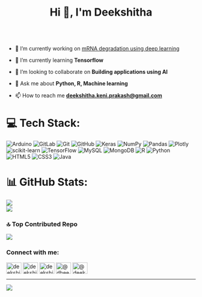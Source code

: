 

<h1 align="center">Hi 👋, I'm Deekshitha</h1>
<h3 align="center"></h3>
<br></br>


- 🔭 I’m currently working on [mRNA degradation using deep learning](https://github.com/deekshikp/mRNA_Degradation)

- 🌱 I’m currently learning **Tensorflow**

- 👯 I’m looking to collaborate on **Building applications using AI**

- 💬 Ask me about **Python, R, Machine learning**

- 📫 How to reach me **deekshitha.keni.prakash@gmail.com**



# 💻 Tech Stack:
![Arduino](https://img.shields.io/badge/-Arduino-00979D?style=for-the-badge&logo=Arduino&logoColor=white) ![GitLab](https://img.shields.io/badge/gitlab-%23181717.svg?style=for-the-badge&logo=gitlab&logoColor=white) ![Git](https://img.shields.io/badge/git-%23F05033.svg?style=for-the-badge&logo=git&logoColor=white) ![GitHub](https://img.shields.io/badge/github-%23121011.svg?style=for-the-badge&logo=github&logoColor=white) ![Keras](https://img.shields.io/badge/Keras-%23D00000.svg?style=for-the-badge&logo=Keras&logoColor=white) ![NumPy](https://img.shields.io/badge/numpy-%23013243.svg?style=for-the-badge&logo=numpy&logoColor=white) ![Pandas](https://img.shields.io/badge/pandas-%23150458.svg?style=for-the-badge&logo=pandas&logoColor=white) ![Plotly](https://img.shields.io/badge/Plotly-%233F4F75.svg?style=for-the-badge&logo=plotly&logoColor=white) ![scikit-learn](https://img.shields.io/badge/scikit--learn-%23F7931E.svg?style=for-the-badge&logo=scikit-learn&logoColor=white) ![TensorFlow](https://img.shields.io/badge/TensorFlow-%23FF6F00.svg?style=for-the-badge&logo=TensorFlow&logoColor=white) ![MySQL](https://img.shields.io/badge/mysql-4479A1.svg?style=for-the-badge&logo=mysql&logoColor=white) ![MongoDB](https://img.shields.io/badge/MongoDB-%234ea94b.svg?style=for-the-badge&logo=mongodb&logoColor=white) ![R](https://img.shields.io/badge/r-%23276DC3.svg?style=for-the-badge&logo=r&logoColor=white) ![Python](https://img.shields.io/badge/python-3670A0?style=for-the-badge&logo=python&logoColor=ffdd54) ![HTML5](https://img.shields.io/badge/html5-%23E34F26.svg?style=for-the-badge&logo=html5&logoColor=white) ![CSS3](https://img.shields.io/badge/css3-%231572B6.svg?style=for-the-badge&logo=css3&logoColor=white) ![Java](https://img.shields.io/badge/java-%23ED8B00.svg?style=for-the-badge&logo=openjdk&logoColor=white)
# 📊 GitHub Stats:
![](https://github-readme-streak-stats.herokuapp.com/?user=deekshikp&theme=dark&hide_border=false)<br/>
![](https://github-readme-stats.vercel.app/api/top-langs/?username=deekshikp&theme=dark&hide_border=false&include_all_commits=false&count_private=false&layout=compact)

### 🔝 Top Contributed Repo
![](https://github-contributor-stats.vercel.app/api?username=deekshikp&limit=5&theme=dark&combine_all_yearly_contributions=true)



<h3 align="left">Connect with me:</h3>
<p align="left">
<a href="https://dev.to/deekshikp" target="blank"><img align="center" src="https://raw.githubusercontent.com/rahuldkjain/github-profile-readme-generator/master/src/images/icons/Social/devto.svg" alt="deekshikp" height="30" width="40" /></a>
<a href="https://linkedin.com/in/deekshitha-prakash" target="blank"><img align="center" src="https://raw.githubusercontent.com/rahuldkjain/github-profile-readme-generator/master/src/images/icons/Social/linked-in-alt.svg" alt="deekshitha-prakash" height="30" width="40" /></a>
<a href="https://kaggle.com/deekshithakp" target="blank"><img align="center" src="https://raw.githubusercontent.com/rahuldkjain/github-profile-readme-generator/master/src/images/icons/Social/kaggle.svg" alt="deekshithakp" height="30" width="40" /></a>
<a href="https://hashnode.com/@dhee.hashnode.dev" target="blank"><img align="center" src="https://raw.githubusercontent.com/rahuldkjain/github-profile-readme-generator/master/src/images/icons/Social/hashnode.svg" alt="@dhee.hashnode.dev" height="30" width="40" /></a>
<a href="https://medium.com/@deekshikp" target="blank"><img align="center" src="https://raw.githubusercontent.com/rahuldkjain/github-profile-readme-generator/master/src/images/icons/Social/medium.svg" alt="@deekshikp" height="30" width="40" /></a>
</p>

---
[![](https://visitcount.itsvg.in/api?id=deekshikp&icon=0&color=0)](https://visitcount.itsvg.in)

<!-- Proudly created with GPRM ( https://gprm.itsvg.in ) -->
